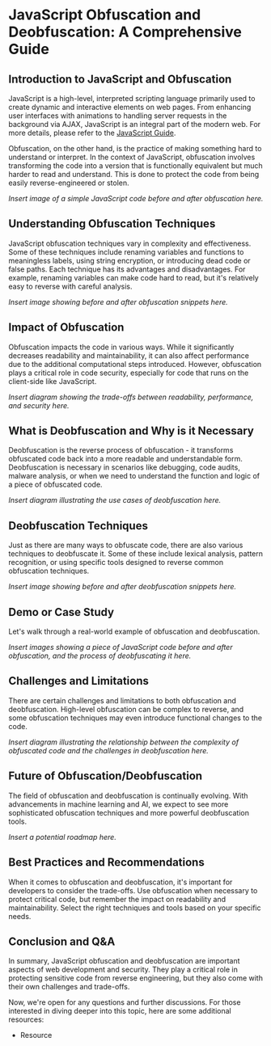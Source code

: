 # JavaScript Obfuscation and Deobfuscation: A Comprehensive Guide

## Introduction to JavaScript and Obfuscation

JavaScript is a high-level, interpreted scripting language primarily used to create dynamic and interactive elements on web pages. From enhancing user interfaces with animations to handling server requests in the background via AJAX, JavaScript is an integral part of the modern web. For more details, please refer to the [JavaScript Guide](https://developer.mozilla.org/en-US/docs/Web/JavaScript/Guide).

Obfuscation, on the other hand, is the practice of making something hard to understand or interpret. In the context of JavaScript, obfuscation involves transforming the code into a version that is functionally equivalent but much harder to read and understand. This is done to protect the code from being easily reverse-engineered or stolen.

*Insert image of a simple JavaScript code before and after obfuscation here.*

## Understanding Obfuscation Techniques

JavaScript obfuscation techniques vary in complexity and effectiveness. Some of these techniques include renaming variables and functions to meaningless labels, using string encryption, or introducing dead code or false paths. Each technique has its advantages and disadvantages. For example, renaming variables can make code hard to read, but it's relatively easy to reverse with careful analysis.

*Insert image showing before and after obfuscation snippets here.*

## Impact of Obfuscation

Obfuscation impacts the code in various ways. While it significantly decreases readability and maintainability, it can also affect performance due to the additional computational steps introduced. However, obfuscation plays a critical role in code security, especially for code that runs on the client-side like JavaScript.

*Insert diagram showing the trade-offs between readability, performance, and security here.*

## What is Deobfuscation and Why is it Necessary

Deobfuscation is the reverse process of obfuscation - it transforms obfuscated code back into a more readable and understandable form. Deobfuscation is necessary in scenarios like debugging, code audits, malware analysis, or when we need to understand the function and logic of a piece of obfuscated code.

*Insert diagram illustrating the use cases of deobfuscation here.*

## Deobfuscation Techniques

Just as there are many ways to obfuscate code, there are also various techniques to deobfuscate it. Some of these include lexical analysis, pattern recognition, or using specific tools designed to reverse common obfuscation techniques.

*Insert image showing before and after deobfuscation snippets here.*

## Demo or Case Study

Let's walk through a real-world example of obfuscation and deobfuscation. 

*Insert images showing a piece of JavaScript code before and after obfuscation, and the process of deobfuscating it here.*

## Challenges and Limitations

There are certain challenges and limitations to both obfuscation and deobfuscation. High-level obfuscation can be complex to reverse, and some obfuscation techniques may even introduce functional changes to the code.

*Insert diagram illustrating the relationship between the complexity of obfuscated code and the challenges in deobfuscation here.*

## Future of Obfuscation/Deobfuscation

The field of obfuscation and deobfuscation is continually evolving. With advancements in machine learning and AI, we expect to see more sophisticated obfuscation techniques and more powerful deobfuscation tools.

*Insert a potential roadmap here.*

## Best Practices and Recommendations

When it comes to obfuscation and deobfuscation, it's important for developers to consider the trade-offs. Use obfuscation when necessary to protect critical code, but remember the impact on readability and maintainability. Select the right techniques and tools based on your specific needs.

## Conclusion and Q&A

In summary, JavaScript obfuscation and deobfuscation are important aspects of web development and security. They play a critical role in protecting sensitive code from reverse engineering, but they also come with their own challenges and trade-offs. 

Now, we're open for any questions and further discussions. For those interested in diving deeper into this topic, here are some additional resources:

- Resource
